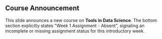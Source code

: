 ## Course Announcement

This slide announces a new course on **Tools in Data Science**. The bottom section explicitly states "Week 1 Assignment - Absent", signaling an incomplete or missing assignment status for this introductory week.